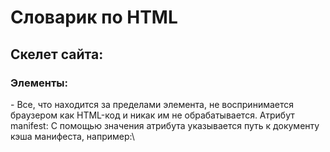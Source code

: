 # Словарик по HTML
## Скелет сайта:
<!DOCTYPE html> <!-- Объявление формата документа -->
<html>
<head> <!-- Техническая информация о документе -->
<meta charset="UTF-8"> <!-- Определяем кодировку символов документа -->
<title>...</title> <!-- Задаем заголовок документа -->
<link rel="stylesheet" type="text/css" href="style.css"> <!-- Подключаем внешнюю таблицу стилей -->
<script src="script.js"></script> <!-- Подключаем сценарии -->
</head>
<body> <!-- Основная часть документа -->
</body>
</html>

### Элементы:

<html></html> - Все, что находится за пределами элемента, не воспринимается браузером как HTML-код и никак им не обрабатывается.
Атрибут manifest: 
С помощью значения атрибута указывается путь к документу кэша манифеста, например:\

<html manifest="about_company.appcache">


